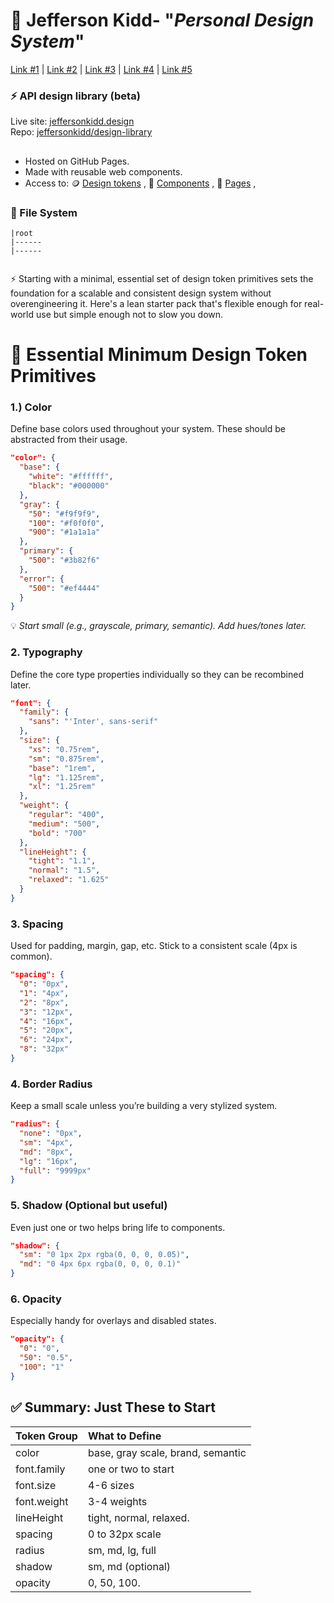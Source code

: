 
#  🎨 Jefferson Kidd- "*Personal Design System*" 

[Link #1](https://jeffersonkidd.github.io/design-library/)  |  [Link #2](https://jeffersonkidd.github.io/design-library/) | [Link #3](https://jeffersonkidd.github.io/design-library/) | [Link #4](https://jeffersonkidd.github.io/design-library/) |  [Link #5](https://://jeffersonkidd.github.io/design-library/)

### ⚡️ API design library (beta)

Live site:  [ jeffersonkidd.design](https://jeffersonkidd.com/design/index.html)  
Repo: [jeffersonkidd/design-library]()


## 
- Hosted on GitHub Pages.    
- Made with reusable web components.      
- Access to:  🪙 [Design tokens](https://jeffersonkidd.github.io/design-library/css/tokens.html) , 🧰  [Components](https://jeffersonkidd.github.io/design-library/components.html) ,  📄  [Pages](https://jeffersonkidd.github.io/design-library/components.html) , 

###  🩻 File System

```
|root
|------
|------
 
``` 
⚡️ Starting with a minimal, essential set of design token primitives sets the foundation for a scalable and consistent design system without overengineering it. Here's a lean starter pack that's flexible enough for real-world use but simple enough not to slow you down.

# 🧱 Essential Minimum Design Token Primitives

### 1.) Color

Define base colors used throughout your system. These should be abstracted from their usage.

``` json
"color": {
  "base": {
    "white": "#ffffff",
    "black": "#000000"
  },
  "gray": {
    "50": "#f9f9f9",
    "100": "#f0f0f0",
    "900": "#1a1a1a"
  },
  "primary": {
    "500": "#3b82f6"
  },
  "error": {
    "500": "#ef4444"
  }
} 
```

💡 *Start small (e.g., grayscale, primary, semantic). Add hues/tones later.*

### 2. Typography

Define the core type properties individually so they can be recombined later.  

``` json
"font": {
  "family": {
    "sans": "'Inter', sans-serif"
  },
  "size": {
    "xs": "0.75rem",
    "sm": "0.875rem",
    "base": "1rem",
    "lg": "1.125rem",
    "xl": "1.25rem"
  },
  "weight": {
    "regular": "400",
    "medium": "500",
    "bold": "700"
  },
  "lineHeight": {
    "tight": "1.1",
    "normal": "1.5",
    "relaxed": "1.625"
  }
}
```

### 3. Spacing
Used for padding, margin, gap, etc. Stick to a consistent scale (4px is common).

```json
"spacing": {
  "0": "0px",
  "1": "4px",
  "2": "8px",
  "3": "12px",
  "4": "16px",
  "5": "20px",
  "6": "24px",
  "8": "32px"
}
```

### 4. Border Radius
Keep a small scale unless you’re building a very stylized system.

``` json
"radius": {
  "none": "0px",
  "sm": "4px",
  "md": "8px",
  "lg": "16px",
  "full": "9999px"
} 
```

### 5. Shadow (Optional but useful)  
Even just one or two helps bring life to components.

``` json
"shadow": {
  "sm": "0 1px 2px rgba(0, 0, 0, 0.05)",
  "md": "0 4px 6px rgba(0, 0, 0, 0.1)"
}
```

### 6. Opacity
Especially handy for overlays and disabled states.
``` json
"opacity": {
  "0": "0",
  "50": "0.5",
  "100": "1"
}
```

## ✅ Summary: Just These to Start

| Token Group           | What to Define                    | 
|:----------------------|:----------------------------------|
| color                 | base, gray scale, brand, semantic |
| font.family           | one or two to start               |
| font.size             | 4-6 sizes                         |
| font.weight           | 3-4 weights                       |
| lineHeight            | tight, normal, relaxed.           |  
| spacing               | 0 to 32px scale                   | 
| radius                | sm, md, lg, full                  |  
| shadow                | sm, md (optional)                 |  
| opacity               | 0, 50, 100.                       |    
